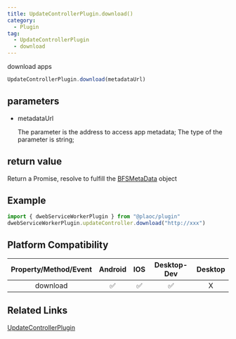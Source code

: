 ```yaml
---
title: UpdateControllerPlugin.download()
category:
  - Plugin
tag:
  - UpdateControllerPlugin
  - download
---
```


download apps

```js
UpdateControllerPlugin.download(metadataUrl)
```

## parameters

  - metadataUrl

    The parameter is the address to access app metadata;
    The type of the parameter is string;

## return value

  Return a Promise, resolve to fulfill the [BFSMetaData](../../interface/bfs-meta-data/index.md) object

## Example
```js
import { dwebServiceWorkerPlugin } from "@plaoc/plugin"
dwebServiceWorkerPlugin.updateController.download("http://xxx")
```

## Platform Compatibility

| Property/Method/Event| Android | IOS | Desktop-Dev | Desktop |
|:--------------------:|:-------:|:---:|:-----------:|:-------:|
| download             | ✅       | ✅  | ✅          | X       |

## Related Links

[UpdateControllerPlugin](./index.md)


